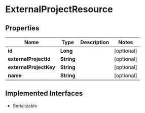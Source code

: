 

# ExternalProjectResource

## Properties

Name | Type | Description | Notes
------------ | ------------- | ------------- | -------------
**id** | **Long** |  |  [optional]
**externalProjectId** | **String** |  |  [optional]
**externalProjectKey** | **String** |  |  [optional]
**name** | **String** |  |  [optional]


## Implemented Interfaces

* Serializable


